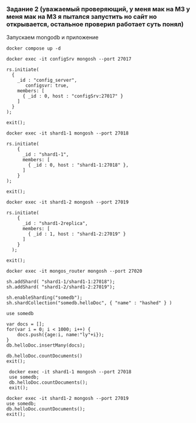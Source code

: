 ### Задание 2 (уважаемый проверяющий, у меня мак на М3 у меня мак на М3 я пытался запустить но сайт но открывается, остальное проверил работает суть понял)

Запускаем mongodb и приложение

```shell
docker compose up -d
```

```инициализируйте сервер конфигурации выполнив поочередно команды
docker exec -it configSrv mongosh --port 27017

rs.initiate(
  {
    _id : "config_server",
       configsvr: true,
    members: [
      { _id : 0, host : "configSrv:27017" }
    ]
  }
);

exit();
```

```инициализируйте шарды выполнив поочередно команды
docker exec -it shard1-1 mongosh --port 27018

rs.initiate(
    {
      _id : "shard1-1",
      members: [
        { _id : 0, host : "shard1-1:27018" },
      ]
    }
);

exit();

docker exec -it shard1-2 mongosh --port 27019

rs.initiate(
    {
      _id : "shard1-2replica",
      members: [
        { _id : 1, host : "shard1-2:27019" }
      ]
    }
  );

exit();
```
 
```инициализируйте роутер и наполните его данными выполнив поочередно команды должно получиться 1000 записей
docker exec -it mongos_router mongosh --port 27020

sh.addShard( "shard1-1/shard1-1:27018");
sh.addShard( "shard1-2/shard1-2:27019");

sh.enableSharding("somedb");
sh.shardCollection("somedb.helloDoc", { "name" : "hashed" } )

use somedb

var docs = [];
for(var i = 0; i < 1000; i++) {
    docs.push({age:i, name:"ly"+i});
}
db.helloDoc.insertMany(docs);

db.helloDoc.countDocuments() 
exit();
```

``` сделайте проверку на первом шарде получится 492 документа
 docker exec -it shard1-1 mongosh --port 27018
 use somedb;
 db.helloDoc.countDocuments();
 exit();
``` 

``` сделайте проверку на втором шарде получится 508 документов
docker exec -it shard1-2 mongosh --port 27019
use somedb;
db.helloDoc.countDocuments();
exit();
```
